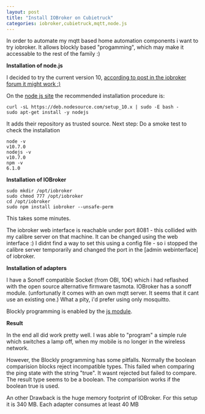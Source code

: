 ```yaml
---
layout: post
title: "Install IOBroker on Cubietruck"
categories: iobroker,cubietruck,mqtt,node.js
---
```


In order to automate my mqtt based home automation components i want to try iobroker. It allows blockly based "progamming", which may make it accessable to the rest of the family :)

**Installation of node.js**

I decided to try the current version 10, [according to post in the iobroker forum it might work :)][2]

On the [node js site][1] the recommended installation procedure is:

    curl -sL https://deb.nodesource.com/setup_10.x | sudo -E bash -
    sudo apt-get install -y nodejs

It adds their repository as trusted source. Next step: Do a smoke test to check the installation

    node -v
    v10.7.0
    nodejs -v
    v10.7.0
    npm -v
    6.1.0

**Installation of IOBroker**

    sudo mkdir /opt/iobroker
    sudo chmod 777 /opt/iobroker
    cd /opt/iobroker
    sudo npm install iobroker --unsafe-perm
    
    
This takes some minutes. 

The iobroker web interface is reachable under port 8081 - this collided with my calibre server on that machine. It can be changed using the web interface :)
I didnt find a way to set this using a config file - so i stopped the calibre server temporarily and changed the port in the [admin webinterface] of iobroker.


**Installation of adapters**

I have a Sonoff compatible Socket (from OBI, 10€) which i had reflashed with the open source alternative firmware tasmota.
IOBroker has a sonoff module. (unfortunatly it comes with an own mqtt server. It seems that it cant use an existing one.)
What a pity, i'd prefer using only mosquitto.

Blockly programming is enabled by the [js module][4]. 

**Result**

In the end all did work pretty well. I was able to "program" a simple rule which switches a lamp off, when my mobile is no longer in the wireless network.

However, the Blockly programming has some pitfalls. Normally the boolean comparision blocks reject incompatible types.
This failed when comparing the ping state with the string "true". It wasnt rejected but failed to compare.  The result type seems to be a boolean. The comparision works if
the boolean true is used.

An other Drawback is the huge memory footprint of IOBroker. For this setup it is 340 MB.
Each adapter consumes at least 40 MB
 


  [1]: https://nodejs.org/en/download/package-manager/#debian-and-ubuntu-based-linux-distributions
  [2]: https://forum.iobroker.net/viewtopic.php?t=13754 
  [3]: https://github.com/ioBroker/ioBroker/wiki/ioBroker-Adapter-admin
  [4]: http://www.iobroker.net/docu/?page_id=5319&lang=de
